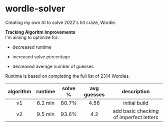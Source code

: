 # wordle-solver

Creating my own AI to solve 2022's hit craze, Wordle. 


**Tracking Algoritm Improvements**  
I'm aiming to optimize for:  
- decreased runtime  
+ increased solve percentage  
- decreased average number of guesses  


Runtime is based on completing the full list of 2314 Wordles.

|algorithm |runtime |solve % |avg guesses |description
|:---: | :---: | :---:| :---:| :---:|
|v1|6.2 min|80.7%|4.56|initial build
|v2|9.5 min|93.6%|4.2|add basic checking of imperfect letters
